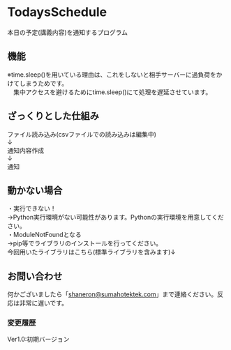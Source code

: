 # TodaysSchedule<br>
本日の予定(講義内容)を通知するプログラム

## 機能<br>

※time.sleep()を用いている理由は、これをしないと相手サーバーに過負荷をかけてしまうためです。<br>
　集中アクセスを避けるためにtime.sleep()にて処理を遅延させています。<br>

## ざっくりとした仕組み<br>
ファイル読み込み(csvファイルでの読み込みは編集中)<br>
↓<br>
通知内容作成<br>
↓<br>
通知

## 動かない場合<br>
・実行できない！<br>
→Python実行環境がない可能性があります。Pythonの実行環境を用意してください。<br>
・ModuleNotFoundとなる<br>
→pip等でライブラリのインストールを行ってください。<br>
今回用いたライブラリはこちら(標準ライブラリを含みます)↓


## お問い合わせ<br>
何かございましたら「shaneron@sumahotektek.com」まで連絡ください。反応は非常に遅いです。<br>

### 変更履歴<br>
Ver1.0:初期バージョン
